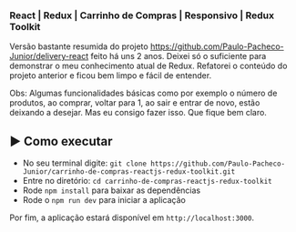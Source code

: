 ### React | Redux | Carrinho de Compras | Responsivo | Redux Toolkit

Versão bastante resumida do projeto https://github.com/Paulo-Pacheco-Junior/delivery-react feito há uns 2 anos.
Deixei só o suficiente para demonstrar o meu conhecimento atual de Redux. 
Refatorei o conteúdo do projeto anterior e ficou bem limpo e fácil de entender.

Obs: Algumas funcionalidades básicas como por exemplo o número de produtos, ao comprar, voltar para 1, ao sair e entrar de novo, estão deixando a desejar. Mas eu consigo fazer isso. Que fique bem claro.  

## :arrow_forward: Como executar

- No seu terminal digite: `git clone https://github.com/Paulo-Pacheco-Junior/carrinho-de-compras-reactjs-redux-toolkit.git`
- Entre no diretório: `cd carrinho-de-compras-reactjs-redux-toolkit`
- Rode `npm install` para baixar as dependências
- Rode o `npm run dev` para iniciar a aplicação

Por fim, a aplicação estará disponível em `http://localhost:3000`.